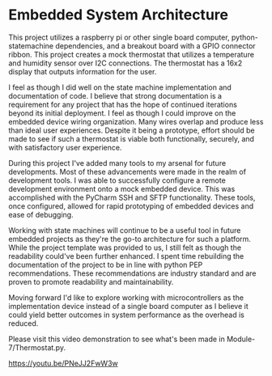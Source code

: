 # Embedded System Architecture
This project utilizes a raspberry pi or other single board computer, python-statemachine dependencies, and 
a breakout board with a GPIO connector ribbon. This project creates a mock thermostat that utilizes a temperature and
humidity sensor over I2C connections. The thermostat has a 16x2 display that outputs information for the user.

I feel as though I did well on the state machine implementation and documentation of code. I believe that strong
documentation is a requirement for any project that has the hope of continued iterations beyond its initial deployment.
I feel as though I could improve on the embedded device wiring organization. Many wires overlap and produce less than
ideal user experiences. Despite it being a prototype, effort should be made to see if such a thermostat is viable both 
functionally, securely, and with satisfactory user experience.

During this project I've added many tools to my arsenal for future developments. Most of these advancements were made in 
the realm of development tools. I was able to successfully configure a remote development environment onto a mock embedded 
device. This was accomplished with the PyCharm SSH and SFTP functionality. These tools, once configured, allowed for rapid
prototyping of embedded devices and ease of debugging.

Working with state machines will continue to be a useful tool in future embedded projects as they're the go-to architecture
for such a platform. While the project template was provided to us, I still felt as though the readability could've been
further enhanced. I spent time rebuilding the documentation of the project to be in line with python PEP recommendations.
These recommendations are industry standard and are proven to promote readability and maintainability.

Moving forward I'd like to explore working with microcontrollers as the implementation device instead of a single board 
computer as I believe it could yield better outcomes in system performance as the overhead is reduced.

Please visit this video demonstration to see what's been made in Module-7/Thermostat.py.

https://youtu.be/PNeJJ2FwW3w

